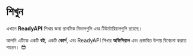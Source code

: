 # শিখুন

এখানে **ReadyAPI** শিখার জন্য প্রাথমিক বিভাগগুলি এবং টিউটোরিয়ালগুলি রয়েছে।

আপনি এটিকে একটি **বই**, একটি **কোর্স**, এবং ReadyAPI শিখার **অফিসিয়াল** এবং প্রস্তাবিত উপায় বিবেচনা করতে পারেন। 😎
